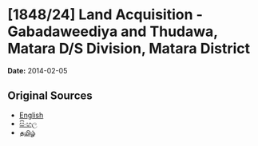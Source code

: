 # [1848/24] Land Acquisition - Gabadaweediya and Thudawa, Matara D/S Division, Matara District

**Date:** 2014-02-05

## Original Sources

- [English](https://documents.gov.lk/view/extra-gazettes/2014/2/1848-24_E.pdf)
- [සිංහල](https://documents.gov.lk/view/extra-gazettes/2014/2/1848-24_S.pdf)
- [தமிழ்](https://documents.gov.lk/view/extra-gazettes/2014/2/1848-24_T.pdf)
